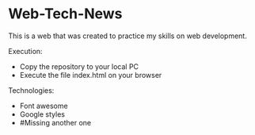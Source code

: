 # Web-Tech-News
This is a web that was created to practice my skills on web development.

Execution:
- Copy the repository to your local PC
- Execute the file index.html on your browser


Technologies:
- Font awesome
- Google styles
- #Missing another one
